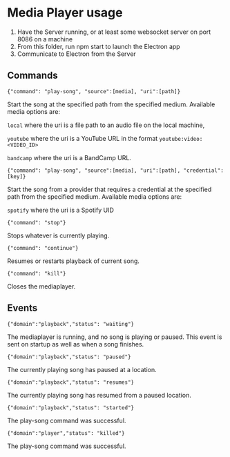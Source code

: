 # Media Player usage
1. Have the Server running, or at least some websocket server on port 8086 on a machine
2. From this folder, run npm start to launch the Electron app
3. Communicate to Electron from the Server

## Commands

```
{"command": "play-song", "source":[media], "uri":[path]}
```
Start the song at the specified path from the specified medium. Available media options are: 

```local``` where the uri is a file path to an audio file on the local machine,

```youtube``` where the uri is a YouTube URL in the format `youtube:video:<VIDEO_ID>`

```bandcamp``` where the uri is a BandCamp URL.

```
{"command": "play-song", "source":[media], "uri":[path], "credential":[key]}
```
Start the song from a provider that requires a credential at the specified path from the specified medium. Available media options are: 

```spotify``` where the uri is a Spotify UID

```
{"command": "stop"}
```
Stops whatever is currently playing.

```
{"command": "continue"}
```
Resumes or restarts playback of current song.
```
{"command": "kill"}
```
Closes the mediaplayer.

## Events

```
{"domain":"playback","status": "waiting"}
```
The mediaplayer is running, and no song is playing or paused. This event is sent on startup as well as when a song finishes. 

```
{"domain":"playback","status": "paused"}
```
The currently playing song has paused at a location.

```
{"domain":"playback","status": "resumes"}
```
The currently playing song has resumed from a paused location.

```
{"domain":"playback","status": "started"}
```
The play-song command was successful.

```
{"domain":"player","status": "killed"}
```
The play-song command was successful.
